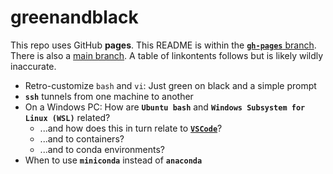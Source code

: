 # greenandblack

This repo uses GitHub **pages**. This README is within the 
[**`gh-pages`** branch](https://github.com/robfatland/greenandblack/tree/gh-pages).
There is also a [main branch](https://github.com/robfatland/greenandblack/tree/main).
A table of linkontents follows but is likely wildly inaccurate.


- Retro-customize `bash` and `vi`: Just green on black and a simple prompt
- **`ssh`** tunnels from one machine to another
- On a Windows PC: How are **`Ubuntu bash`** and **`Windows Subsystem for Linux (WSL)`** related?
    - ...and how does this in turn relate to 
[**`VSCode`**](https://github.com/robfatland/greenandblack/tree/gh-pages/vscode/index.md)?
    - ...and to containers?
    - ...and to conda environments?
- When to use **`miniconda`** instead of **`anaconda`**

